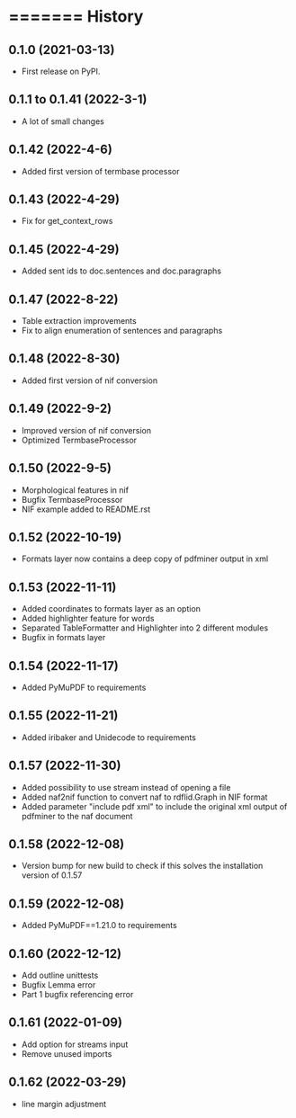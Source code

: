 =======
History
=======

0.1.0 (2021-03-13)
------------------

* First release on PyPI.

0.1.1 to 0.1.41 (2022-3-1)
--------------------------

* A lot of small changes

0.1.42 (2022-4-6)
-----------------

* Added first version of termbase processor

0.1.43 (2022-4-29)
------------------

* Fix for get_context_rows

0.1.45 (2022-4-29)
------------------

* Added sent ids to doc.sentences and doc.paragraphs

0.1.47 (2022-8-22)
------------------

* Table extraction improvements 
* Fix to align enumeration of sentences and paragraphs

0.1.48 (2022-8-30)
------------------

* Added first version of nif conversion

0.1.49 (2022-9-2)
-----------------

* Improved version of nif conversion
* Optimized TermbaseProcessor

0.1.50 (2022-9-5)
-----------------

* Morphological features in nif
* Bugfix TermbaseProcessor
* NIF example added to README.rst

0.1.52 (2022-10-19)
-------------------

* Formats layer now contains a deep copy of pdfminer output in xml

0.1.53 (2022-11-11)
-------------------

* Added coordinates to formats layer as an option
* Added highlighter feature for words
* Separated TableFormatter and Highlighter into 2 different modules
* Bugfix in formats layer

0.1.54 (2022-11-17)
-------------------

* Added PyMuPDF to requirements

0.1.55 (2022-11-21)
-------------------

* Added iribaker and Unidecode to requirements

0.1.57 (2022-11-30)
-------------------

* Added possibility to use stream instead of opening a file
* Added naf2nif function to convert naf to rdflid.Graph in NIF format 
* Added parameter "include pdf xml" to include the original xml output of pdfminer to the naf document

0.1.58 (2022-12-08)
-------------------
* Version bump for new build to check if this solves the installation version of 0.1.57

0.1.59 (2022-12-08)
-------------------
* Added PyMuPDF==1.21.0 to requirements

0.1.60 (2022-12-12)
-------------------
* Add outline unittests
* Bugfix Lemma error
* Part 1 bugfix referencing error

0.1.61 (2022-01-09)
-------------------
* Add option for streams input
* Remove unused imports

0.1.62 (2022-03-29)
-------------------
* line margin adjustment